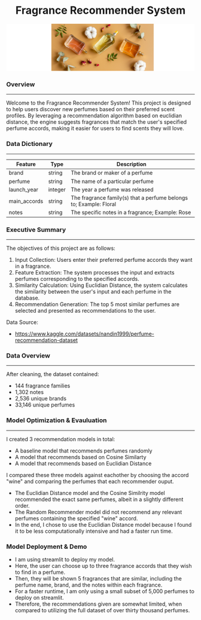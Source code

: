 # <center> Fragrance Recommender System </center>
![banner](Images/OrangeBanner.png)

### Overview
---
Welcome to the Fragrance Recommender System! This project is designed to help users discover new perfumes based on their preferred scent profiles. By leveraging a recommendation algorithm based on euclidian distance, the engine suggests fragrances that match the user's specified perfume accords, making it easier for users to find scents they will love.

### Data Dictionary
---
| Feature     | Type     | Description             |
|-------------|----------|-------------------------|
| brand   | string   | The brand or maker of a perfume|
| perfume   | string   | The name of a particular perfume|
| launch_year   | integer   | The year a perfume was released|
| main_accords   | string   | The fragrance family(s) that a perfume belongs to; Example: Floral|
| notes   | string   | The specific notes in a fragrance; Example: Rose |



### Executive Summary
---
The objectives of this project are as follows:

1. Input Collection: Users enter their preferred perfume accords they want in a fragrance. 
2. Feature Extraction: The system processes the input and extracts perfumes corresponding to the specified accords.
3. Similarity Calculation: Using Euclidian Distance, the system calculates the similarity between the user's input and each perfume in the database.
4. Recommendation Generation: The top 5 most similar perfumes are selected and presented as recommendations to the user. 

Data Source:
* https://www.kaggle.com/datasets/nandin1999/perfume-recommendation-dataset


### Data Overview 
---
After cleaning, the dataset contained: 
* 144 fragrance families
* 1,302 notes
* 2,536 unique brands
* 33,146 unique perfumes


### Model Optimization & Evauluation 
---
I created 3 recommendation models in total: 
* A baseline model that recommends perfumes randomly
* A model that recommends based on Cosine Similarty
* A model that recommends based on Euclidian Distance

I compared these three models against eachother by choosing the accord "wine" and comparing the perfumes that each recommender ouput. 
* The Euclidian Distance model and the Cosine Similrity model recommended the exact same perfumes, albeit in a slightly different order.
* The Random Recommender model did not recommend any relevant perfumes containing the specified "wine" accord.
* In the end, I chose to use the Euclidian Distance model because I found it to be less computationally intensive and had a faster run time.

### Model Deployment & Demo
* I am using streamlit to deploy my model.
* Here, the user can choose up to three fragrance accords that they wish to find in a perfume.
* Then, they will be shown 5 fragrances that are similar, including the perfume name, brand, and the notes within each fragrance.
* For a faster runtime, I am only using a small subset of 5,000 perfumes to deploy on streamlit.
* Therefore, the recommendations given are somewhat limited, when compared to utilizing the full dataset of over thirty thousand perfumes. 